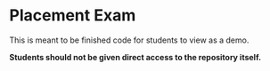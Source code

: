 # Placement Exam

This is meant to be finished code for students to view as a demo. 

**Students should not be given direct access to the repository itself.**